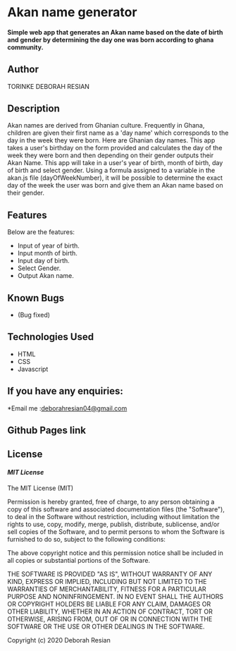 # Akan name generator
#### Simple web app that generates an Akan name based on the date of birth and gender by determining the day one was born according to  ghana community.

## Author
TORINKE DEBORAH RESIAN

## Description
Akan names are derived from Ghanian culture. Frequently in Ghana, children are given their first name as a 'day name' which corresponds to the day in the week they were born. Here are Ghanian day names. This app takes a user's birthday on the form provided and calculates the day of the week they were born and then depending on their gender outputs their Akan Name.
This app will take in a user's year of birth, month of birth, day of birth and select gender. Using a formula assigned to a variable in the akan.js file (dayOfWeekNumber), it will be possible to determine the exact day of the week the user was born and give them an Akan name based on their gender.

## Features
Below are the features:
* Input of year of birth.
* Input month of birth.
* Input day of birth.
* Select Gender.
* Output Akan name.

## Known Bugs
*  (Bug fixed)
## Technologies Used
* HTML  
* CSS
* Javascript

## If you have any enquiries:
*Email me :deborahresian04@gmail.com

## Github Pages link


## License
#### *MIT License*
The MIT License (MIT)

Permission is hereby granted, free of charge, to any person obtaining a copy of this software and associated documentation files (the "Software"), to deal in the Software without restriction, including without limitation the rights to use, copy, modify, merge, publish, distribute, sublicense, and/or sell copies of the Software, and to permit persons to whom the Software is furnished to do so, subject to the following conditions:

The above copyright notice and this permission notice shall be included in all copies or substantial portions of the Software.

THE SOFTWARE IS PROVIDED "AS IS", WITHOUT WARRANTY OF ANY KIND, EXPRESS OR IMPLIED, INCLUDING BUT NOT LIMITED TO THE WARRANTIES OF MERCHANTABILITY, FITNESS FOR A PARTICULAR PURPOSE AND NONINFRINGEMENT. IN NO EVENT SHALL THE AUTHORS OR COPYRIGHT HOLDERS BE LIABLE FOR ANY CLAIM, DAMAGES OR OTHER LIABILITY, WHETHER IN AN ACTION OF CONTRACT, TORT OR OTHERWISE, ARISING FROM, OUT OF OR IN CONNECTION WITH THE SOFTWARE OR THE USE OR OTHER DEALINGS IN THE SOFTWARE.

Copyright (c) 2020 Deborah Resian
